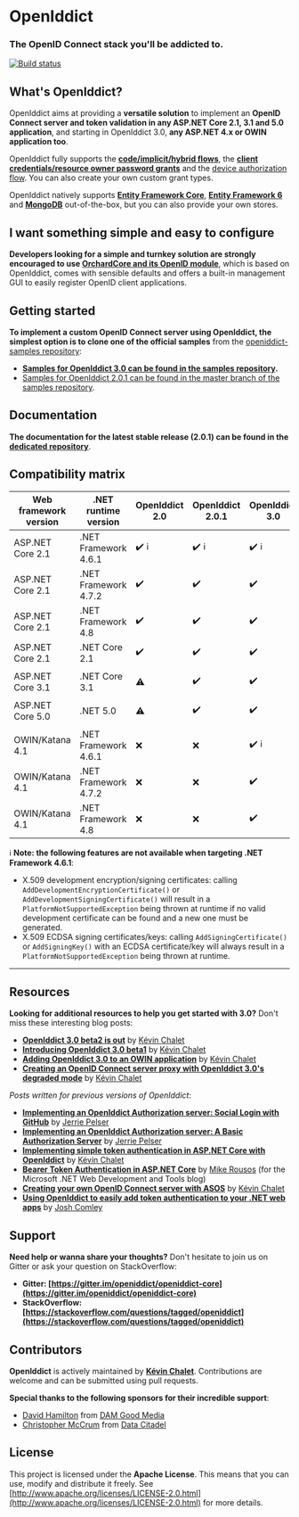 ﻿# OpenIddict
### The OpenID Connect stack you'll be addicted to.

[![Build status](https://github.com/openiddict/openiddict-core/workflows/build/badge.svg?branch=dev&event=push)](https://github.com/openiddict/openiddict-core/actions?query=workflow%3Abuild+branch%3Adev+event%3Apush)

## What's OpenIddict?

OpenIddict aims at providing a **versatile solution** to implement an **OpenID Connect server and token validation in any ASP.NET Core 2.1, 3.1 and 5.0 application**,
and starting in OpenIddict 3.0, **any ASP.NET 4.x or OWIN application too**.

OpenIddict fully supports the **[code/implicit/hybrid flows](http://openid.net/specs/openid-connect-core-1_0.html)**, the **[client credentials/resource owner password grants](https://tools.ietf.org/html/rfc6749)** and the [device authorization flow](https://tools.ietf.org/html/rfc8628). You can also create your own custom grant types.

OpenIddict natively supports **[Entity Framework Core](https://www.nuget.org/packages/OpenIddict.EntityFrameworkCore)**, **[Entity Framework 6](https://www.nuget.org/packages/OpenIddict.EntityFramework)** and **[MongoDB](https://www.nuget.org/packages/OpenIddict.MongoDb)** out-of-the-box, but you can also provide your own stores.

## I want something simple and easy to configure

**Developers looking for a simple and turnkey solution are strongly encouraged to use [OrchardCore and its OpenID module](https://docs.orchardcore.net/en/dev/docs/reference/modules/OpenId/)**,
which is based on OpenIddict, comes with sensible defaults and offers a built-in management GUI to easily register OpenID client applications.

## Getting started

**To implement a custom OpenID Connect server using OpenIddict, the simplest option is to clone one of the official samples** from the [openiddict-samples repository](https://github.com/openiddict/openiddict-samples):
  - **[Samples for OpenIddict 3.0 can be found in the samples repository](https://github.com/openiddict/openiddict-samples).**
  - [Samples for OpenIddict 2.0.1 can be found in the master branch of the samples repository](https://github.com/openiddict/openiddict-samples/tree/master).

## Documentation

**The documentation for the latest stable release (2.0.1) can be found in the [dedicated repository](https://openiddict.github.io/openiddict-documentation)**.

## Compatibility matrix

| Web framework version | .NET runtime version | OpenIddict 2.0                          | OpenIddict 2.0.1                        | OpenIddict 3.0                          |
|-----------------------|----------------------|-----------------------------------------|-----------------------------------------|-----------------------------------------|
| ASP.NET Core 2.1      | .NET Framework 4.6.1 | :heavy_check_mark: :information_source: | :heavy_check_mark: :information_source: | :heavy_check_mark: :information_source: |
| ASP.NET Core 2.1      | .NET Framework 4.7.2 | :heavy_check_mark:                      | :heavy_check_mark:                      | :heavy_check_mark:                      |
| ASP.NET Core 2.1      | .NET Framework 4.8   | :heavy_check_mark:                      | :heavy_check_mark:                      | :heavy_check_mark:                      |
| ASP.NET Core 2.1      | .NET Core 2.1        | :heavy_check_mark:                      | :heavy_check_mark:                      | :heavy_check_mark:                      |
|                       |                      |                                         |                                         |                                         |
| ASP.NET Core 3.1      | .NET Core 3.1        | :warning:                               | :heavy_check_mark:                      | :heavy_check_mark:                      |
|                       |                      |                                         |                                         |                                         |
| ASP.NET Core 5.0      | .NET 5.0             | :warning:                               | :heavy_check_mark:                      | :heavy_check_mark:                      |
|                       |                      |                                         |                                         |                                         |
| OWIN/Katana 4.1       | .NET Framework 4.6.1 | :x:                                     | :x:                                     | :heavy_check_mark: :information_source: |
| OWIN/Katana 4.1       | .NET Framework 4.7.2 | :x:                                     | :x:                                     | :heavy_check_mark:                      |
| OWIN/Katana 4.1       | .NET Framework 4.8   | :x:                                     | :x:                                     | :heavy_check_mark:                      |

:information_source: **Note: the following features are not available when targeting .NET Framework 4.6.1**:
 - X.509 development encryption/signing certificates: calling `AddDevelopmentEncryptionCertificate()` or `AddDevelopmentSigningCertificate()`
will result in a `PlatformNotSupportedException` being thrown at runtime if no valid development certificate can be found and a new one must be generated.
 - X.509 ECDSA signing certificates/keys: calling `AddSigningCertificate()` or `AddSigningKey()`
with an ECDSA certificate/key will always result in a `PlatformNotSupportedException` being thrown at runtime.

--------------

## Resources

**Looking for additional resources to help you get started with 3.0?** Don't miss these interesting blog posts:

- **[OpenIddict 3.0 beta2 is out](https://kevinchalet.com/2020/07/08/openiddict-3-0-beta2-is-out/)** by [Kévin Chalet](https://github.com/kevinchalet)
- **[Introducing OpenIddict 3.0 beta1](https://kevinchalet.com/2020/06/11/introducing-openiddict-3-0-beta1/)** by [Kévin Chalet](https://github.com/kevinchalet)
- **[Adding OpenIddict 3.0 to an OWIN application](https://kevinchalet.com/2020/03/03/adding-openiddict-3-0-to-an-owin-application/)** by [Kévin Chalet](https://github.com/kevinchalet)
- **[Creating an OpenID Connect server proxy with OpenIddict 3.0's degraded mode](https://kevinchalet.com/2020/02/18/creating-an-openid-connect-server-proxy-with-openiddict-3-0-s-degraded-mode/)** by [Kévin Chalet](https://github.com/kevinchalet)

*Posts written for previous versions of OpenIddict*: 

- **[Implementing an OpenIddict Authorization server: Social Login with GitHub](https://www.jerriepelser.com/blog/implementing-openiddict-authorization-server-part-2/)** by [Jerrie Pelser](https://github.com/jerriep)
- **[Implementing an OpenIddict Authorization server: A Basic Authorization Server](https://www.jerriepelser.com/blog/implementing-openiddict-authorization-server-part-1/)** by [Jerrie Pelser](https://github.com/jerriep)
- **[Implementing simple token authentication in ASP.NET Core with OpenIddict](https://kevinchalet.com/2017/01/30/implementing-simple-token-authentication-in-aspnet-core-with-openiddict/)** by [Kévin Chalet](https://github.com/kevinchalet)
- **[Bearer Token Authentication in ASP.NET Core](https://devblogs.microsoft.com/aspnet/bearer-token-authentication-in-asp-net-core/)** by [Mike Rousos](https://github.com/mjrousos) (for the Microsoft .NET Web Development and Tools blog)
- **[Creating your own OpenID Connect server with ASOS](https://kevinchalet.com/2016/07/13/creating-your-own-openid-connect-server-with-asos-introduction/)** by [Kévin Chalet](https://github.com/kevinchalet)
- **[Using OpenIddict to easily add token authentication to your .NET web apps](http://overengineer.net/Using-OpenIddict-to-easily-add-token-authentication-to-your-.NET-web-apps)** by [Josh Comley](https://github.com/joshcomley)

## Support

**Need help or wanna share your thoughts?** Don't hesitate to join us on Gitter or ask your question on StackOverflow:

- **Gitter: [https://gitter.im/openiddict/openiddict-core](https://gitter.im/openiddict/openiddict-core)**
- **StackOverflow: [https://stackoverflow.com/questions/tagged/openiddict](https://stackoverflow.com/questions/tagged/openiddict)**

## Contributors

**OpenIddict** is actively maintained by **[Kévin Chalet](https://github.com/kevinchalet)**. Contributions are welcome and can be submitted using pull requests.

**Special thanks to the following sponsors for their incredible support**:

- [David Hamilton](https://github.com/daveh101) from [DAM Good Media](https://www.damgoodmedia.com/)
- [Christopher McCrum](https://github.com/chrisjmccrum) from [Data Citadel](http://www.datacitadel.com/)

## License

This project is licensed under the **Apache License**. This means that you can use, modify and distribute it freely. See [http://www.apache.org/licenses/LICENSE-2.0.html](http://www.apache.org/licenses/LICENSE-2.0.html) for more details.
